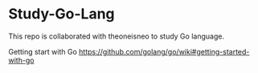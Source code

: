 # Study-Go-Lang
This repo is collaborated with theoneisneo to study Go language.

Getting start with Go
https://github.com/golang/go/wiki#getting-started-with-go
